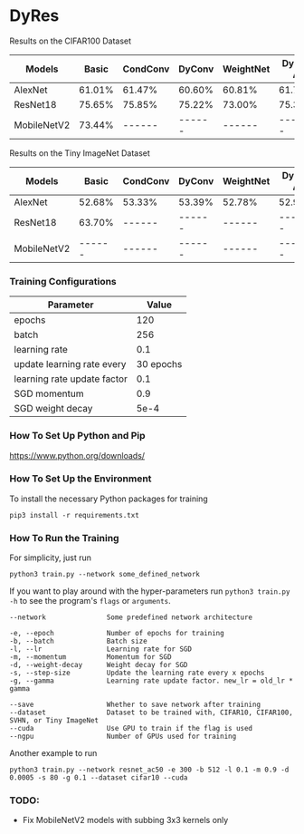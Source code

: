 # DyRes
<!-- Results on the CIFAR10 Dataset

| Models        | Basic         | CondConv      | DyConv        | WeightNet     | DyRes A       | DyRes B       | DyRes C       | 
|---------------|---------------|---------------|---------------|---------------|---------------|---------------|---------------|
| AlexNet       | 86.26%        | 86.20%        | 86.89%        | 86.42%        | 86.94%        | 87.21%        | 87.19%        |
| ResNet18      | 94.12%        | 93.76%        | 94.24%        | 92.79%        | 94.16%        | 94.15%        | 93.37%        |
| MobileNetV2   | 92.99%        | 92.88%        | 93.52%        | ------        | ------        | ------        | ------        | -->
Results on the CIFAR100 Dataset

| Models        | Basic         | CondConv      | DyConv        | WeightNet     | DyRes A       | DyRes B       | DyRes C       |
|---------------|---------------|---------------|---------------|---------------|---------------|---------------|---------------|
| AlexNet       | 61.01%        | 61.47%        | 60.60%        | 60.81%        | 61.70%        | 62.03%        | 61.84%        |
| ResNet18      | 75.65%        | 75.85%        | 75.22%        | 73.00%        | 75.30%        | 74.77%        | 75.93%        |
| MobileNetV2   | 73.44%        | ------        | ------        | ------        | ------        | ------        | ------        |

<!-- Results on the SVHN Dataset

| Models        | Basic         | CondConv      | DyConv        | WeightNet     | DyRes A       | DyRes B       | DyRes C       |
|---------------|---------------|---------------|---------------|---------------|---------------|---------------|---------------|
| AlexNet       | 94.50%        | 94.65%        | 94.55%        | 94.61%        | 94.79%        | 94.82%        | 94.60%        |
| ResNet18      | 96.09%        | 96.41%        | 96.34%        | ------        | 96.29%        | ------        | ------        |
| MobileNetV2   | 96.32%        | 96.25%        | ------        | ------        | ------        | ------        | ------        | -->

Results on the Tiny ImageNet Dataset

| Models        | Basic         | CondConv      | DyConv        | WeightNet     | DyRes A       | DyRes B       | DyRes C       |
|---------------|---------------|---------------|---------------|---------------|---------------|---------------|---------------|
| AlexNet       | 52.68%        | 53.33%        | 53.39%        | 52.78%        | 52.97%        | 52.92%        | 53.53%        |
| ResNet18      | 63.70%        | ------        | ------        | ------        | ------        | ------        | ------        |
| MobileNetV2   | ------        | ------        | ------        | ------        | ------        | ------        | ------        |

<!-- Results on the Downsampled ImageNet Dataset

| Models        | Basic         | CondConv      | DyConv        | WeightNet     | DyRes A       | DyRes B       | DyRes C       |
|---------------|---------------|---------------|---------------|---------------|---------------|---------------|---------------|
| AlexNet       | ------        | ------        | ------        | ------        | ------        | ------        | ------        |
| ResNet18      | ------        | ------        | ------        | ------        | ------        | ------        | ------        |
| MobileNetV2   | ------        | ------        | ------        | ------        | ------        | ------        | ------        | -->

### Training Configurations

| Parameter                     | Value         |
|------------------------------ |---------------|
| epochs                        | 120           |
| batch                         | 256           |
| learning rate                 | 0.1           |
| update learning rate every    | 30 epochs     |
| learning rate update factor   | 0.1           |
| SGD momentum                  | 0.9           |
| SGD weight decay              | 5e-4          |

### How To Set Up Python and Pip

https://www.python.org/downloads/

### How To Set Up the Environment

To install the necessary Python packages for training

    pip3 install -r requirements.txt

### How To Run the Training

For simplicity, just run

    python3 train.py --network some_defined_network

If you want to play around with the hyper-parameters run ``python3 train.py -h`` to see the program's ``flags`` or ``arguments``.

    --network               Some predefined network architecture
    
    -e, --epoch             Number of epochs for training
    -b, --batch             Batch size
    -l, --lr                Learning rate for SGD
    -m, --momentum          Momentum for SGD
    -d, --weight-decay      Weight decay for SGD
    -s, --step-size         Update the learning rate every x epochs
    -g, --gamma             Learning rate update factor. new_lr = old_lr * gamma
    
    --save                  Whether to save network after training
    --dataset               Dataset to be trained with, CIFAR10, CIFAR100, SVHN, or Tiny ImageNet
    --cuda                  Use GPU to train if the flag is used
    --ngpu                  Number of GPUs used for training

Another example to run

    python3 train.py --network resnet_ac50 -e 300 -b 512 -l 0.1 -m 0.9 -d 0.0005 -s 80 -g 0.1 --dataset cifar10 --cuda

### TODO:

- Fix MobileNetV2 models with subbing 3x3 kernels only

